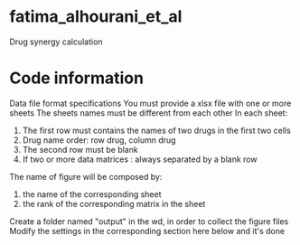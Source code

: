 # fatima_alhourani_et_al
Drug synergy calculation







# Code information


Data file format specifications
You must provide a xlsx file with one or more sheets
The sheets names must be different from each other
In each sheet:
 1. The first row must contains the names of two drugs in the first two cells
 2. Drug name order: row drug, column drug
 3. The second row must be blank
 4. If two or more data matrices : always separated by a blank row

 The name of figure will be composed by:
   1. the name of the corresponding sheet
   2. the rank of the corresponding matrix in the sheet

 Create a folder named "output" in the wd, in order to collect the figure files
 Modify the settings in the corresponding section here below and it's done

